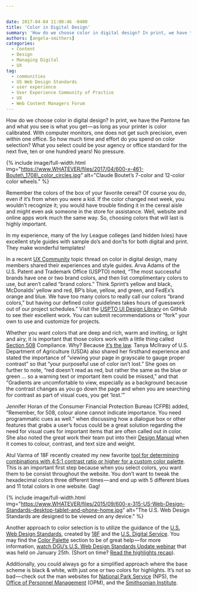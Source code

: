 ```yaml
---


date: 2017-04-04 11:00:46 -0400
title: 'Color in Digital Design'
summary: 'How do we choose color in digital design? In print, we have the Pantone fan and what you see is what you get &mdash; as long as your printer is color calibrated. With computer monitors, one does not get such precision, even within one office. So how much time and effort do you spend on color selection?'
authors: [angela-smithers]
categories:
  - Content
  - Design
  - Managing Digital
  - UX
tag:
  - communities
  - US Web Design Standards
  - user experience
  - User Experience Community of Practice
  - UX
  - Web Content Managers Forum
---
```


How do we choose color in digital design? In print, we have the Pantone fan and what you see is what you get — as long as your printer is color calibrated. With computer monitors, one does not get such precision, even within one office. So how much time and effort do you spend on color selection? What you select could be your agency or office standard for the next five, ten or one hundred years! No pressure.


{% include image/full-width.html img="https://www.WHATEVER/files/2017/04/600-x-461-Boutet\_1708\_color_circles.jpg" alt="Claude Boutet’s  7-color and 12-color color wheels." %}

Remember the colors of the box of your favorite cereal? Of course you do, even if it’s  from when you were a kid. If the color changed next week, you wouldn’t recognize it; you would have trouble finding it in the cereal aisle and might even ask someone in the store for assistance. Well, website and online apps work much the same way. So, choosing colors that will last is highly important.

In my experience, many of the Ivy League colleges (and hidden Ivies) have excellent style guides with sample do’s  and don’ts for both digital and print. They make wonderful templates!

In a recent [UX Community](https://www.WHATEVER/communities/) topic thread on color in digital design, many members shared their experiences and style guides. Arva Adams of the U.S. Patent and Trademark Office (USPTO) noted, “The most successful brands have one or two brand colors, and then list complimentary colors to use, but aren’t called “brand colors.” Think Sprint’s  yellow and black, McDonalds’ yellow and red, BP’s  blue, yellow, and green, and FedEx’s  orange and blue. We have too many colors to really call our colors “brand colors,” but having our defined color guidelines takes hours of guesswork out of our project schedules.” Visit the [USPTO UI Design Library](http://uspto.github.io/designpatterns/) on GitHub to see their excellent work. You can submit recommendations or “fork” your own to use and customize for projects.

Whether you want colors that are deep and rich, warm and inviting, or light and airy, it is important that those colors work with a little thing called [Section 508](https://www.WHATEVER/tag/section-508/) Compliance. Why? Because [it’s  the law](https://www.section508.gov/section-508-of-the-rehabilitation-act). Tanya McIlravy of U.S. Department of Agriculture (USDA) also shared her firsthand experience and stated the importance of “viewing your page in grayscale to gauge proper contrast” so that “your purposeful use of color isn’t lost.” She goes on further to note, “red doesn’t read as red, but rather the same as the blue or green … so a warning text or important item could be missed,” and that “Gradients are uncomfortable to view, especially as a background because the contrast changes as you go down the page and when you are searching for contrast as part of visual cues, you get ‘lost.’”

Jennifer Horan of the Consumer Financial Protection Bureau (CFPB) added, “Remember, for 508, colour alone cannot indicate importance. You need programmatic cues as well.” when discussing how a dialogue box or other features that grabs a user’s  focus could be a great solution regarding the need for visual cues for important items that are often called out in color. She also noted the great work their team put into their [Design Manual](https://cfpb.github.io/design-manual/brand-guidelines/typography.html) when it comes to colour, contrast, and text size and weight.

Atul Varma of 18F recently created my new favorite [tool for determining combinations with 4:5:1 contrast ratio or higher for a custom color palette](https://toolness.github.io/accessible-color-matrix/). This is an important first step because when you select colors, you want them to be consist throughout the website. You don’t want to tweak the hexadecimal colors three different times — and end up with 5 different blues and 11 total colors in one website. Gag!


{% include image/full-width.html img="https://www.WHATEVER/files/2015/09/600-x-315-US-Web-Design-Standards-desktop-tablet-and-phone-home.jpg" alt="The U.S. Web Design Standards are designed to be viewed on any device." %}

Another approach to color selection is to utilize the guidance of the [U.S. Web Design Standards](https://standards.usa.gov), created by [18F](https://18f.gsa.gov) and the [U.S. Digital Service](https://www.usds.gov). You may find the [Color Palette](https://standards.usa.gov/components/colors/#palette) section to be of great help — for more information, [watch DGU’s  U.S. Web Design Standards Update webinar](https://standards.usa.gov/components/colors/#palette) that was held on January 25th. (Short on time? [Read the highlights recap](https://www.WHATEVER/2017/02/09/webinar-recap-better-faster-and-more-flexible-u-s-web-design-standards-update/)).

Additionally, you could always go for a simplified approach where the base scheme is black & white, with just one or two colors for highlights. It’s  not so bad — check out the man websites for [National Park Service](https://www.nps.gov/) (NPS), the [Office of Personnel Management](https://www.opm.gov/) (OPM), and the [Smithsonian Institute](https://www.si.edu/).